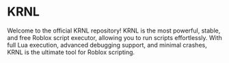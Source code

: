# KRNL
Welcome to the official KRNL repository! KRNL is the most powerful, stable, and free Roblox script executor, allowing you to run scripts effortlessly. With full Lua execution, advanced debugging support, and minimal crashes, KRNL is the ultimate tool for Roblox scripting.
